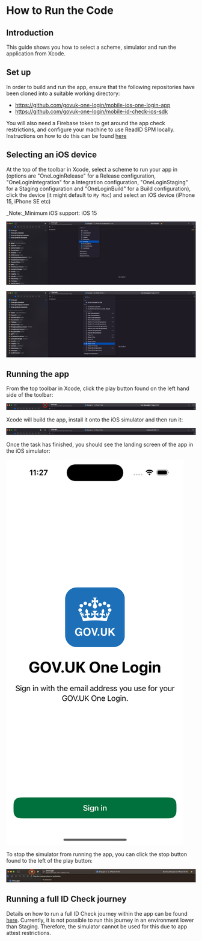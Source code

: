 # How to Run the Code

## Introduction

This guide shows you how to select a scheme, simulator and run the application from Xcode.

## Set up

In order to build and run the app, ensure that the following repositories have been cloned  into a suitable working directory:
- https://github.com/govuk-one-login/mobile-ios-one-login-app
- https://github.com/govuk-one-login/mobile-id-check-ios-sdk

You will also need a Firebase token to get around the app check restrictions, and configure your machine to use ReadID SPM locally. Instructions on how to do this can be found [here](https://govukverify.atlassian.net/wiki/spaces/DCMAW/pages/5412028666/iOS+Local+Development+Environment+Setup+Documentation#3.-Get-the-encrypted-credentials-required-for-Firebase-and-ReadID)

## Selecting an iOS device

At the top of the toolbar in Xcode, select a scheme to run your app in (options are "OneLoginRelease" for a Release configuration, "OneLoginIntegration" for a Integration configuration, "OneLoginStaging" for a Staging configuration and "OneLoginBuild" for a Build configuration), click the device (it might default to `My Mac`) and select an iOS device (iPhone 15, iPhone SE etc)

_Note:_Minimum iOS support: iOS 15

<div style="width: 100%; max-width: 800px; margin-left: auto; margin-right: auto;">

![Screenshot of selecting an scheme in Xcode](assets/running-the-code/scheme-choosing.png)

</div>

<div style="width: 100%; max-width: 800px; margin-left: auto; margin-right: auto;">

![Screenshot of selecting an iOS device simulator in Xcode](assets/running-the-code/select-device.png)

</div>

## Running the app

From the top toolbar in Xcode, click the play button found on the left hand side of the toolbar:

<div style="width: 100%; max-width: 800px; margin-left: auto; margin-right: auto;">

![Screenshot of the run button in Xcode](assets/running-the-code/run-app.png)

</div>

Xcode will build the app, install it onto the iOS simulator and then run it:

<div style="width: 100%; max-width: 800px; margin-left: auto; margin-right: auto;">

![Screenshot of Xcode showing the Gradle Build progress bar](assets/running-the-code/app-building.png)

</div>

Once the task has finished, you should see the landing screen of the app in the iOS simulator:

<div style="width: 100%; max-width: 800px; margin-left: auto; margin-right: auto;">

![Screenshot of Xcode showing the app running on the iPhone simulator](assets/running-the-code/simulator-loaded.png)

</div>

To stop the simulator from running the app, you can click the stop button found to the left of the play button:

 <div style="width: 100%; max-width: 800px; margin-left: auto; margin-right: auto;">

![Screenshot of Xcode's stop button](assets/running-the-code/stop-button.png)

</div>


## Running a full ID Check journey

Details on how to run a full ID Check journey within the app can be found [here](https://govukverify.atlassian.net/wiki/spaces/DCMAW/pages/5332238340/Run+a+V2+Identity+Proving+Journey). Currently, it is not possible to run this journey in an environment lower than Staging. Therefore, the simulator cannot be used for this due to app attest restrictions.
